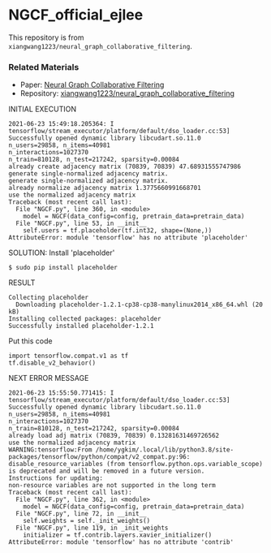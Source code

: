 # NGCF_official_ejlee
This repository is from `xiangwang1223/neural_graph_collaborative_filtering`.

### Related Materials
* Paper: [Neural Graph Collaborative Filtering](https://arxiv.org/pdf/1905.08108.pdf)
* Repository: [xiangwang1223/neural_graph_collaborative_filtering](https://github.com/xiangwang1223/neural_graph_collaborative_filtering)

INITIAL EXECUTION

```
2021-06-23 15:49:18.205364: I tensorflow/stream_executor/platform/default/dso_loader.cc:53] Successfully opened dynamic library libcudart.so.11.0
n_users=29858, n_items=40981
n_interactions=1027370
n_train=810128, n_test=217242, sparsity=0.00084
already create adjacency matrix (70839, 70839) 47.68931555747986
generate single-normalized adjacency matrix.
generate single-normalized adjacency matrix.
already normalize adjacency matrix 1.3775660991668701
use the normalized adjacency matrix
Traceback (most recent call last):
  File "NGCF.py", line 360, in <module>
    model = NGCF(data_config=config, pretrain_data=pretrain_data)
  File "NGCF.py", line 53, in __init__
    self.users = tf.placeholder(tf.int32, shape=(None,))
AttributeError: module 'tensorflow' has no attribute 'placeholder'
```
SOLUTION: Install 'placeholder'
```
$ sudo pip install placeholder
```
RESULT
```
Collecting placeholder
  Downloading placeholder-1.2.1-cp38-cp38-manylinux2014_x86_64.whl (20 kB)
Installing collected packages: placeholder
Successfully installed placeholder-1.2.1
```
Put this code
```python3
import tensorflow.compat.v1 as tf
tf.disable_v2_behavior()
```

NEXT ERROR MESSAGE
```
2021-06-23 15:55:50.771415: I tensorflow/stream_executor/platform/default/dso_loader.cc:53] Successfully opened dynamic library libcudart.so.11.0
n_users=29858, n_items=40981
n_interactions=1027370
n_train=810128, n_test=217242, sparsity=0.00084
already load adj matrix (70839, 70839) 0.13281631469726562
use the normalized adjacency matrix
WARNING:tensorflow:From /home/ygkim/.local/lib/python3.8/site-packages/tensorflow/python/compat/v2_compat.py:96: disable_resource_variables (from tensorflow.python.ops.variable_scope) is deprecated and will be removed in a future version.
Instructions for updating:
non-resource variables are not supported in the long term
Traceback (most recent call last):
  File "NGCF.py", line 362, in <module>
    model = NGCF(data_config=config, pretrain_data=pretrain_data)
  File "NGCF.py", line 72, in __init__
    self.weights = self._init_weights()
  File "NGCF.py", line 119, in _init_weights
    initializer = tf.contrib.layers.xavier_initializer()
AttributeError: module 'tensorflow' has no attribute 'contrib'
```
